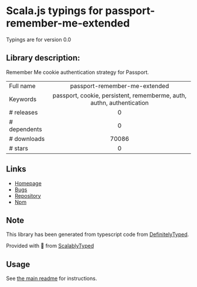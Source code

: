 
# Scala.js typings for passport-remember-me-extended

Typings are for version 0.0

## Library description:
Remember Me cookie authentication strategy for Passport.

|                    |                 |
| ------------------ | :-------------: |
| Full name          | passport-remember-me-extended |
| Keywords           | passport, cookie, persistent, rememberme, auth, authn, authentication |
| # releases         | 0 |
| # dependents       | 0 |
| # downloads        | 70086 |
| # stars            | 0 |

## Links
- [Homepage](https://github.com/dereklakin/passport-remember-me#readme)
- [Bugs](http://github.com/dereklakin/passport-remember-me/issues)
- [Repository](https://github.com/dereklakin/passport-remember-me)
- [Npm](https://www.npmjs.com/package/passport-remember-me-extended)
    


## Note
This library has been generated from typescript code from [DefinitelyTyped](https://definitelytyped.org).

Provided with :purple_heart: from [ScalablyTyped](https://github.com/oyvindberg/ScalablyTyped)

## Usage
See [the main readme](../../readme.md) for instructions.


